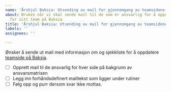 ```yaml
---
name: 'Årshjul Baksia: Utsending av mail for gjennomgang av teamsidene på Baksia'
about: Brukes når vi skal sende mail til de som er ansvarlig for å oppdatere innhold
  for sitt team på Baksia
title: 'Årshjul Baksia: Utsending av mail for gjennomgang av teamsidene på Baksia'
labels: ''
assignees: ''

---
```


Ønsker å sende ut mail med informasjon om og sjekkliste for å oppdatere [teamside på Baksia](https://baksia.digdir.no/teams/). 

- [ ] Opprett mail til de ansvarlig for hver side på bakgrunn av ansvarsmatrisen
- [ ] Legg inn forhåndsdefinert mailtekst som ligger under rutiner
- [ ] Følg opp og purr dersom svar ikke mottas.
